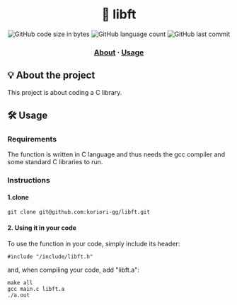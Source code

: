 <h1 align="center">
	📖 libft
</h1>
<p align="center">
	<img alt="GitHub code size in bytes" src="https://img.shields.io/github/languages/code-size/koriori-gg/libft?color=blue">
	<img alt="GitHub language count" src="https://img.shields.io/github/languages/count/koriori-gg/libft?color=yellow">
	<img alt="GitHub last commit" src="https://img.shields.io/github/last-commit/koriori-gg/libft">
</p>
<h3 align="center">
	<a href="#%EF%B8%8F-about">About</a>
	<span> · </span>
	<a href="#%EF%B8%8F-usage">Usage</a>
</h3>

## 💡 About the project
This project is about coding a C library.
## 🛠️ Usage
### Requirements
The function is written in C language and thus needs the gcc compiler and some standard C libraries to run.

### Instructions
#### 1.clone
```
git clone git@github.com:koriori-gg/libft.git
```
#### 2. Using it in your code
To use the function in your code, simply include its header:
```
#include "/include/libft.h"
```
and, when compiling your code, add "libft.a":
```
make all
gcc main.c libft.a
./a.out
```
